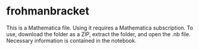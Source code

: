 # frohmanbracket

This is a Mathematica file. Using it requires a Mathematica subscription. To use, download the folder as a ZIP, extract the folder, and open the .nb file. Necessary information is contained in the notebook.
